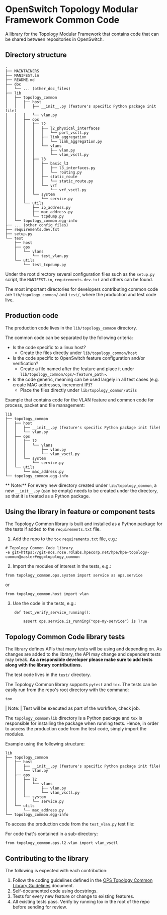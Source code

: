 # OpenSwitch Topology Modular Framework Common Code
A library for the Topology Modular Framework that contains code that can be shared between
repositories in OpenSwitch.

## Directory structure
```
.
├── MAINTAINERS
├── MANIFEST.in
├── README.md
├── doc
│   └── ... (other_doc_files)
├── lib
│   ├── topology_common
│   │   ├── host
│   │   │   ├── __init__.py (feature's specific Python package init file)
│   │   │   └── vlan.py
│   │   ├── ops
│   │   │   ├── l2
│   │   │   │   ├── l2_physical_interfaces
│   │   │   │   │   └── port_vsctl.py
│   │   │   │   ├── link_aggregation
│   │   │   │   │   └── link_aggregation.py
│   │   │   │   └── vlans
│   │   │   │       ├── vlan.py
│   │   │   │       └── vlan_vsctl.py
│   │   │   ├── l3
│   │   │   │   ├── basic_l3
│   │   │   │   │   ├── l3_interfaces.py
│   │   │   │   │   └── routing.py
│   │   │   │   ├── static_route
│   │   │   │   │   └── static_route.py
│   │   │   │   └── vrf
│   │   │   │       └── vrf_vsctl.py
│   │   │   └── system
│   │   │       └── service.py
│   │   └── utils
│   │       ├── ip_address.py
│   │       ├── mac_address.py
│   │       └── tcpdump.py
│   └── topology_common.egg-info
├── ... (other_config_files)
├── requirements.dev.txt
├── setup.py
└── test
    ├── host
    ├── ops
    │   └── vlans
    │       └── test_vlan.py
    └── utils
        └── test_tcpdump.py
```


Under the root directory several configuration files such as the `setup.py` script, the
`MANIFEST.in`, `requirements.dev.txt` and others can be found.

The most important directories for developers contributing common code are `lib/topology_common/`
and `test/`, where the production and test code live.


## Production code
The production code lives in  the `lib/topology_common` directory.

The common code can be separated by the following criteria:

- Is the code specific to a linux host?
    - Create the files directly under `lib/topology_common/host`
- Is the code specific to OpenSwitch feature configuration and/or verification?
    - Create a file named after the feature and place it under
      `lib/topology_common/ops/<feature_path>`.
- Is the code generic, meaning can be used largely in all test cases (e.g. create MAC addresses,
  increment IP)?
    - Place the files directly under `lib/topology_common/utils`


Example that contains code for the VLAN feature and common code for process, packet and file
management:

```
lib
├── topology_common
│   ├── host
│   │   ├── __init__.py (feature's specific Python package init file)
│   │   └── vlan.py
│   ├── ops
│   │   ├── l2
│   │   │   └── vlans
│   │   │       ├── vlan.py
│   │   │       └── vlan_vsctl.py
│   │   └── system
│   │       └── service.py
│   └── utils
│       └── mac_address.py
└── topology_common.egg-info
```

** Note:**
For every new directory created under `lib/topology_common`, a new `__init__.py` (can be empty)
needs to be created under the directory, so that it is treated as a Python package.

## Using the library in feature or component tests
The Topology Common library is built and installed as a Python package for the tests if added to the
`requirements.txt` file.

1. Add the repo to the `tox` `requirements.txt` file, e.g.:
```
# Topology Common Code library
-e git+https://git-nos.rose.rdlabs.hpecorp.net/hpe/hpe-topology-common@master#egg=topology_common
```

2. Import the modules of interest in the tests, e.g.:
```
from topology_common.ops.system import service as ops.service
```
or
```
from topology_common.host import vlan
```

3. Use the code in the tests, e.g.:
```
    def test_verify_service_running():

        assert ops.service.is_running("ops-my-service") is True
```

## Topology Common Code library tests
The library defines APIs that many tests will be using and depending on. As changes are added to the
library, the API may change and dependent tests may break. **As a responsible developer please
make sure to add tests along with the library contributions.**

The test code lives in  the `test/` directory.

The Topology Common library supports `pytest` and `tox`. The tests can be easily run from the repo's
root directory with the command:
```
tox
```

| Note:
| Test will be executed as part of the workflow, check job.

The `topology_common\lib` directory is a Python package and `tox` is responsible for installing the
package when running tests. Hence, in order to access the production code from the test code, simply
import the modules.

Example using the following structure:

```
lib
├── topology_common
│   ├── host
│   │   ├── __init__.py (feature's specific Python package init file)
│   │   └── vlan.py
│   ├── ops
│   │   ├── l2
│   │   │   └── vlans
│   │   │       ├── vlan.py
│   │   │       └── vlan_vsctl.py
│   │   └── system
│   │       └── service.py
│   └── utils
│       └── mac_address.py
└── topology_common.egg-info
```

To access the production code from the `test_vlan.py` test file:

For code that's contained in a sub-directory:
```
from topology_common.ops.l2.vlan import vlan_vsctl
```


## Contributing to the library
The following is expected with each contribution:

 1. Follow the coding guidelines defined in the [OPS Topology Common
    Library Guidelines](ops_tc_library_guidelines.md) document.
 2. Self-documented code using docstrings.
 3. Tests for every new feature or change to existing features.
 4. All existing tests pass. Verify by running tox in the root of the repo before sending for
review.
